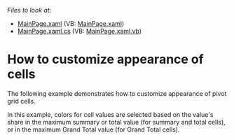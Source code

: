 <!-- default file list -->
*Files to look at*:

* [MainPage.xaml](./CS/DXPivotGrid_CellAppearance/MainPage.xaml) (VB: [MainPage.xaml](./VB/DXPivotGrid_CellAppearance/MainPage.xaml))
* [MainPage.xaml.cs](./CS/DXPivotGrid_CellAppearance/MainPage.xaml.cs) (VB: [MainPage.xaml.vb](./VB/DXPivotGrid_CellAppearance/MainPage.xaml.vb))
<!-- default file list end -->
# How to customize appearance of cells


<p>The following example demonstrates how to customize appearance of pivot grid cells.</p><p>In this example, colors for cell values are selected based on the value's share in the maximum summary or total value (for summary and total cells), or in the maximum Grand Total value (for Grand Total cells).</p>

<br/>


